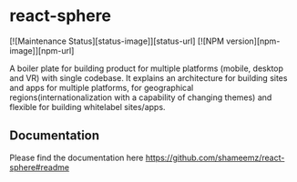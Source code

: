 # react-sphere
[![Maintenance Status][status-image]][status-url] [![NPM version][npm-image]][npm-url]

A boiler plate for building product for multiple platforms (mobile, desktop and VR) with single codebase.
It explains an architecture for building sites and apps for multiple platforms, for geographical regions(internationalization with a capability of changing themes) and flexible for building whitelabel sites/apps.

## Documentation
Please find the documentation here https://github.com/shameemz/react-sphere#readme